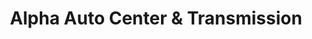 ---
title: "Alpha Auto Center & Transmission"
url: /el-paso/alpha-auto-center-und-transmission/
shop: Autowerkstatt
---